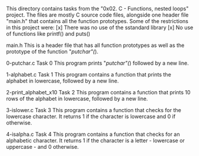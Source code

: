 This directory contains tasks from the "0x02. C - Functions, nested loops" project.
The files are mostly C source code files, alongside one header file "main.h" that contains all the function prototypes.
Some of the restrictions in this project were:
[x] There was no use of the sstandard library
[x] No use of functions like printf() and puts()


main.h
This is a header file that has all function prototypes as well as the prototype of the function "_putchar"(_).

0-putchar.c
Task 0
This program prints "_putchar"(_) followed by a new line.

1-alphabet.c
Task 1
This program contains a function that prints the alphabet in lowercase, followed by a new line.

2-print_alphabet_x10
Task 2
This program contains a function that prints 10 rows of the alphabet in lowercase, followed by a new line.

3-islower.c
Task 3
This program contains a function that checks for the lowercase character. It returns 1 if the character is lowercase and 0 if otherwise.

4-isalpha.c
Task 4
This program contains a function that checks for an alphabetic character. It returns 1 if the character is a letter - lowercase or uppercase - and 0 otherwise.
